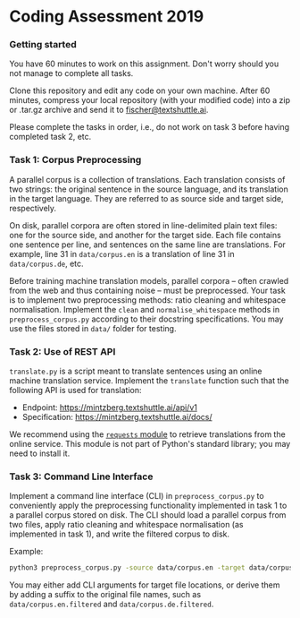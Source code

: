 # Coding Assessment 2019

### Getting started

You have 60 minutes to work on this assignment. Don't worry should you not
manage to complete all tasks.

Clone this repository and edit any code on your own machine. After 60 minutes,
compress your local repository (with your modified code) into a zip or .tar.gz
archive and send it to fischer@textshuttle.ai.

Please complete the tasks in order, i.e., do not work on task 3 before having completed task 2, etc.

### Task 1: Corpus Preprocessing

A parallel corpus is a collection of translations. Each translation consists of two strings: the original sentence in the source language, and its translation in the target language. They are referred to as source side and target side, respectively.

On disk, parallel corpora are often stored in line-delimited plain text files: one for the source side, and another for the target side. Each file contains one sentence per line, and sentences on the same line are translations. For example, line 31 in `data/corpus.en` is a translation of line 31 in `data/corpus.de`, etc.

Before training machine translation models, parallel corpora – often crawled from the web and thus containing noise – must be preprocessed. Your task is to implement two preprocessing methods: ratio cleaning and whitespace normalisation. Implement the `clean` and `normalise_whitespace` methods in `preprocess_corpus.py` according to their docstring specifications. You may use the files stored in `data/` folder for testing.

### Task 2: Use of REST API

`translate.py` is a script meant to translate sentences using an online machine translation service. Implement the `translate` function such that the following API is used for translation:

* Endpoint: https://mintzberg.textshuttle.ai/api/v1
* Specification: https://mintzberg.textshuttle.ai/docs/

We recommend using the [`requests` module](https://pypi.org/project/requests/) to retrieve translations from the online service. This module is not part of Python's standard library; you may need to install it.

### Task 3: Command Line Interface

Implement a command line interface (CLI) in `preprocess_corpus.py` to conveniently apply the preprocessing functionality implemented in task 1 to a parallel corpus stored on disk. The CLI should load a parallel corpus from two files, apply ratio cleaning and whitespace normalisation (as implemented in task 1), and write the filtered corpus to disk.

Example:

```bash
python3 preprocess_corpus.py -source data/corpus.en -target data/corpus.de
```

You may either add CLI arguments for target file locations, or derive them by adding a suffix to the original file names, such as `data/corpus.en.filtered` and `data/corpus.de.filtered`.
